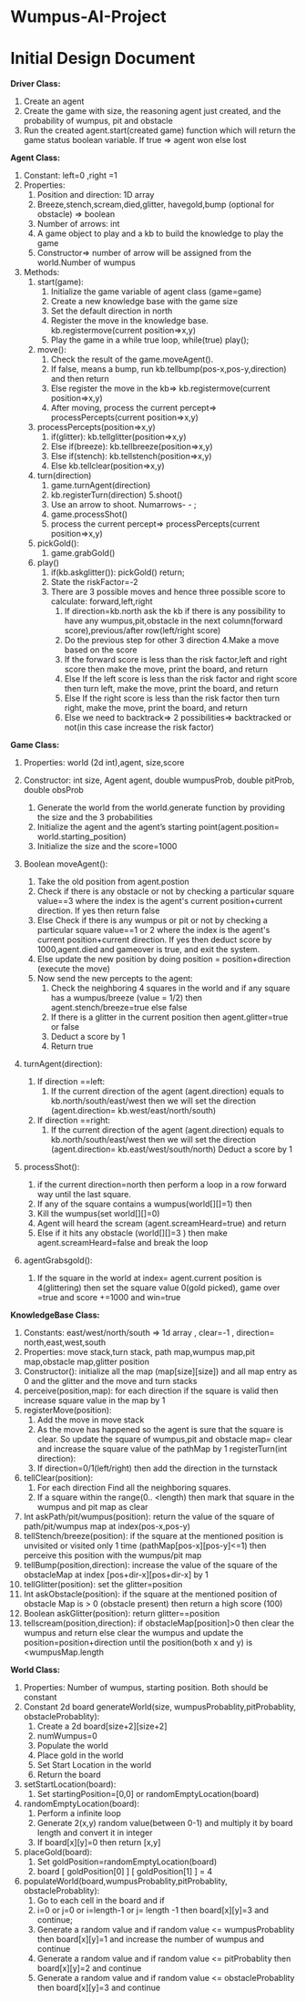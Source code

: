 # Wumpus-AI-Project
# Initial Design Document  
**Driver Class:**

1. Create an agent
2. Create the game with size, the reasoning agent just created, and the probability of wumpus, pit and obstacle
3. Run the created agent.start(created game) function which will return the game status boolean variable. If true ⇒ agent won else lost

**Agent Class:**

1. Constant: left=0 ,right =1
2. Properties:
    1. Position and direction: 1D array
    2. Breeze,stench,scream,died,glitter, havegold,bump (optional for obstacle) ⇒ boolean
    3. Number of arrows: int
    4. A game object to play and a kb to build the knowledge to play the game
    5. Constructor⇒ number of arrow will be assigned from the world.Number of wumpus
3. Methods:  
    1. start(game):
        1. Initialize the game variable of agent class (game=game)
        2. Create a new knowledge base with the game size
        3. Set the default direction in north
        4. Register the move in the knowledge base. kb.registermove(current position⇒x,y)
        5. Play the game in a while true loop, while(true) play();
    2. move():
        1.  Check the result of the game.moveAgent().
        2.  If false, means a bump, run kb.tellbump(pos-x,pos-y,direction) and then return
        3.  Else register the move in the kb⇒ kb.registermove(current position⇒x,y)
        4.  After moving, process the current percept⇒ processPercepts(current position⇒x,y)
    3. processPercepts(position⇒x,y)
        1. if(glitter): kb.tellglitter(position⇒x,y)
        2. Else if(breeze): kb.tellbreeze(position⇒x,y)
        3. Else if(stench): kb.tellstench(position⇒x,y)
        4. Else kb.tellclear(position⇒x,y)
    4. turn(direction)
        1. game.turnAgent(direction)
        2. kb.registerTurn(direction)
    5.shoot()
        1. Use an arrow to shoot. Numarrows- - ;
        2. game.processShot()
        3. process the current percept⇒ processPercepts(current position⇒x,y)
    6. pickGold():
        1. game.grabGold()
    7. play()
        1. if(kb.askglitter()): pickGold() return;
        2. State the riskFactor=-2
        3. There are 3 possible moves and hence three possible score to calculate: forward,left,right
            1. If direction=kb.north ask the kb if there is any possibility to have any wumpus,pit,obstacle in the next column(forward score),previous/after row(left/right score) 
            2. Do the previous step for other 3 direction
        4.Make a move based on the score
            1. If the forward score is less than the risk factor,left and right score then make the move, print the board, and return
            2. Else If the left score is less than the risk factor and right score then turn left, make the move, print the board, and return
            3. Else If the right score is less than the risk factor then turn right, make the move, print the board, and return
            4. Else we need to backtrack⇒ 2 possibilities⇒ backtracked or not(in this case increase the risk factor)

**Game Class:**
1. Properties: world (2d int),agent, size,score
2. Constructor: int size, Agent agent, double wumpusProb, double pitProb, double obsProb
    1. Generate the world from the world.generate function by providing the size and the 3 probabilities
    2. Initialize the agent and the agent’s starting point(agent.position= world.starting_position)
    3. Initialize the size and the score=1000

3. Boolean moveAgent(): 
    1. Take the old position from agent.postion
    2. Check if there is any obstacle or not by checking a particular square value==3 where the index is the agent's current position+current direction. If yes then return false
    3. Else Check if there is any wumpus or pit or not by checking a particular square value==1 or 2 where the index is the agent's current position+current direction. If yes then deduct score by 1000,agent.died and gameover is true, and exit the system.
    4. Else update the new position by doing position = position+direction (execute the move)
    5. Now send the new percepts to the agent:
        1. Check the neighboring 4 squares in the world and if any square has a wumpus/breeze (value = 1/2) then agent.stench/breeze=true else false
        2. If there is a glitter in the current position then agent.glitter=true or false
        3. Deduct a score by 1
        4. Return true
4. turnAgent(direction):
    1. If direction ==left:
        1. If the current direction of the agent (agent.direction) equals to kb.north/south/east/west then we will set the direction (agent.direction= kb.west/east/north/south)
    2. If direction ==right:
        1. If the current direction of the agent (agent.direction) equals to kb.north/south/east/west then we will set the direction (agent.direction= kb.east/west/south/north)
    Deduct a score by 1






5. processShot():
    1. if the current direction=north then perform a loop in a row forward way until the last square. 
    2. If any of the square contains a wumpus(world[][]=1) then
    3. Kill the wumpus(set world[][]=0)
    4. Agent will heard the scream (agent.screamHeard=true) and return
    5. Else if it hits any obstacle (world[][]=3 ) then make agent.screamHeard=false and break the loop

6. agentGrabsgold(): 
    1. If the square in the world at index= agent.current position is 4(glittering) then set the square value 0(gold picked), game over =true and score +=1000 and win=true
 
**KnowledgeBase Class:**

1. Constants: east/west/north/south ⇒ 1d array , clear=-1 , direction= north,east,west,south
2. Properties: move stack,turn stack, path map,wumpus map,pit map,obstacle map,glitter position
3. Constructor(): initialize all the map (map[size][size]) and all map entry as 0 and the glitter and the move and turn stacks
4. perceive(position,map): for each direction if the square is valid then increase square value in the map by 1
5. registerMove(position):
    1. Add the move in move stack
    2. As the move has happened so the agent is sure that the square is clear. So update the square of wumpus,pit and obstacle map= clear and increase the square value of the pathMap by 1
registerTurn(int direction):
    1. If direction=0/1(left/right) then add the direction in the turnstack 
6. tellClear(position):
    1. For each direction Find all the neighboring squares.
    2. If a square within the range(0.. <length) then mark that square in the wumpus and pit map as clear
7. Int askPath/pit/wumpus(position): return the value of the square of path/pit/wumpus map at index(pos-x,pos-y)
8. tellStench/breeze(position): if the square at the mentioned position is unvisited or visited only 1 time (pathMap[pos-x][pos-y]<=1) then perceive this position with the wumpus/pit map
9. tellBump(position,direction): increase the value of the square of the obstacleMap at index [pos+dir-x][pos+dir-x] by 1
10. tellGlitter(position): set the glitter=position
11. Int askObstacle(position): if the square at the mentioned position of obstacle Map is > 0 (obstacle present) then return a high score (100)
12. Boolean askGlitter(position): return glitter==position 
13. tellscream(position,direction): if obstacleMap[position]>0 then clear the wumpus and return else clear the wumpus and update the position=position+direction until the position(both x and y) is <wumpusMap.length
  
**World Class:**
1. Properties: Number of wumpus, starting position. Both should be constant
2. Constant 2d board generateWorld(size, wumpusProbablity,pitProbablity, obstacleProbablity):
    1. Create a 2d board[size+2][size+2]
    2. numWumpus=0
    3. Populate the world
    4. Place gold in the world
    5. Set Start Location in the world
    6. Return the board
3. setStartLocation(board):
    1. Set  startingPosition=[0,0] or randomEmptyLocation(board)
4. randomEmptyLocation(board):
    1. Perform a infinite loop 
    2. Generate 2(x,y) random value(between 0-1) and multiply it by board length and convert it in integer
    3. If board[x][y]=0 then return [x,y]
5. placeGold(board):
    1. Set  goldPosition=randomEmptyLocation(board)
    2. board [ goldPosition[0]  ] [ goldPosition[1]  ] = 4
6. populateWorld(board,wumpusProbablity,pitProbablity, obstacleProbablity):
    1. Go to each cell in the board and if
    2. i=0 or j=0 or i=length-1 or j= length -1 then board[x][y]=3 and continue;
    3. Generate a random value and if random value <= wumpusProbablity then board[x][y]=1 and increase the number of wumpus and continue 
    4. Generate a random value and if random value <= pitProbablity then board[x][y]=2 and continue 
    5. Generate a random value and if random value <= obstacleProbablity then board[x][y]=3 and continue 


